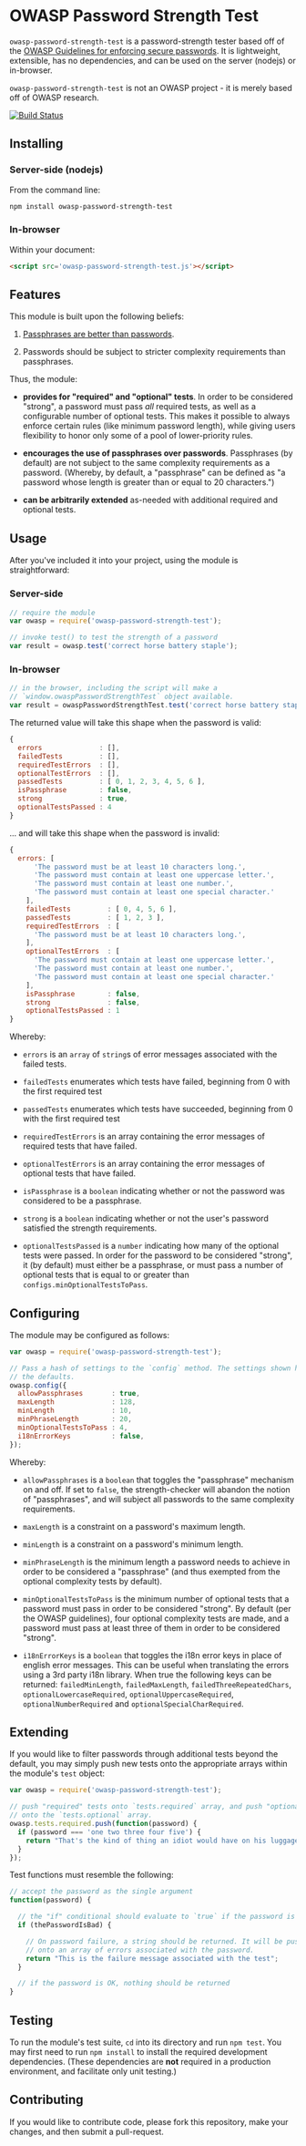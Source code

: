 OWASP Password Strength Test
============================
`owasp-password-strength-test` is a password-strength tester based off of the
[OWASP Guidelines for enforcing secure passwords][guidelines]. It is
lightweight, extensible, has no dependencies, and can be used on the server
(nodejs) or in-browser.

`owasp-password-strength-test` is not an OWASP project - it is merely based off
of OWASP research.

[![Build Status](https://travis-ci.org/nowsecure/owasp-password-strength-test.svg)](https://travis-ci.org/nowsecure/owasp-password-strength-test)


Installing
----------
### Server-side (nodejs) ###
From the command line:

```sh
npm install owasp-password-strength-test
```

### In-browser ###
Within your document:

```html
<script src='owasp-password-strength-test.js'></script>
```

Features
--------
This module is built upon the following beliefs:

1. [Passphrases are better than passwords][xkcd].

2. Passwords should be subject to stricter complexity requirements than
   passphrases.

Thus, the module:

- **provides for "required" and "optional" tests**. In order to be considered
  "strong", a password must pass _all_ required tests, as well as a
  configurable number of optional tests. This makes it possible to always
  enforce certain rules (like minimum password length), while giving users
  flexibility to honor only some of a pool of lower-priority rules.

- **encourages the use of passphrases over passwords**. Passphrases (by
  default) are not subject to the same complexity requirements as a password.
  (Whereby, by default, a "passphrase" can be defined as "a password whose
  length is greater than or equal to 20 characters.")

- **can be arbitrarily extended** as-needed with additional required and
  optional tests.


Usage
-----
After you've included it into your project, using the module is
straightforward:

### Server-side ###
```javascript
// require the module
var owasp = require('owasp-password-strength-test');

// invoke test() to test the strength of a password
var result = owasp.test('correct horse battery staple');
```

### In-browser ###
```javascript
// in the browser, including the script will make a
// `window.owaspPasswordStrengthTest` object available.
var result = owaspPasswordStrengthTest.test('correct horse battery staple');
```

The returned value will take this shape when the password is valid:

```javascript
{
  errors              : [],
  failedTests         : [],
  requiredTestErrors  : [],
  optionalTestErrors  : [],
  passedTests         : [ 0, 1, 2, 3, 4, 5, 6 ],
  isPassphrase        : false,
  strong              : true,
  optionalTestsPassed : 4
}

```

... and will take this shape when the password is invalid:

```javascript
{
  errors: [
      'The password must be at least 10 characters long.',
      'The password must contain at least one uppercase letter.',
      'The password must contain at least one number.',
      'The password must contain at least one special character.'
    ],
    failedTests         : [ 0, 4, 5, 6 ],
    passedTests         : [ 1, 2, 3 ],
    requiredTestErrors  : [
      'The password must be at least 10 characters long.',
    ],
    optionalTestErrors  : [
      'The password must contain at least one uppercase letter.',
      'The password must contain at least one number.',
      'The password must contain at least one special character.'
    ],
    isPassphrase        : false,
    strong              : false,
    optionalTestsPassed : 1
}
```

Whereby:

- `errors` is an `array` of `string`s of error messages associated with the
  failed tests.

- `failedTests` enumerates which tests have failed, beginning from 0 with the
  first required test

- `passedTests` enumerates which tests have succeeded, beginning from 0 with
  the first required test

- `requiredTestErrors` is an array containing the error messages of required
  tests that have failed.

- `optionalTestErrors` is an array containing the error messages of optional
  tests that have failed.

- `isPassphrase` is a `boolean` indicating whether or not the password was
  considered to be a passphrase.

- `strong` is a `boolean` indicating whether or not the user's password
  satisfied the strength requirements.

- `optionalTestsPassed` is a `number` indicating how many of the optional tests
  were passed. In order for the password to be considered "strong", it (by
  default) must either be a passphrase, or must pass a number of optional tests
  that is equal to or greater than `configs.minOptionalTestsToPass`.


Configuring
-----------
The module may be configured as follows:


```javascript
var owasp = require('owasp-password-strength-test');

// Pass a hash of settings to the `config` method. The settings shown here are
// the defaults.
owasp.config({
  allowPassphrases       : true,
  maxLength              : 128,
  minLength              : 10,
  minPhraseLength        : 20,
  minOptionalTestsToPass : 4,
  i18nErrorKeys          : false,
});
```

Whereby:

- `allowPassphrases` is a `boolean` that toggles the "passphrase" mechanism on
  and off. If set to `false`, the strength-checker will abandon the notion of
  "passphrases", and will subject all passwords to the same complexity
  requirements.

- `maxLength` is a constraint on a password's maximum length.

- `minLength` is a constraint on a password's minimum length.

- `minPhraseLength` is the minimum length a password needs to achieve in order
  to be considered a "passphrase" (and thus exempted from the optional
  complexity tests by default).

- `minOptionalTestsToPass` is the minimum number of optional tests that a
  password must pass in order to be considered "strong". By default (per the
  OWASP guidelines), four optional complexity tests are made, and a password
  must pass at least three of them in order to be considered "strong". 

- `i18nErrorKeys` is a `boolean` that toggles the i18n error keys in place of
  english error messages. This can be useful when translating the errors using
  a 3rd party i18n library. When true the following keys can be returned:
  `failedMinLength`, `failedMaxLength`, `failedThreeRepeatedChars`,
  `optionalLowercaseRequired`, `optionalUppercaseRequired`,
  `optionalNumberRequired` and `optionalSpecialCharRequired`.

Extending
---------
If you would like to filter passwords through additional tests beyond the
default, you may simply push new tests onto the appropriate arrays within the
module's `test` object:

```javascript
var owasp = require('owasp-password-strength-test');

// push "required" tests onto `tests.required` array, and push "optional" tests
// onto the `tests.optional` array.
owasp.tests.required.push(function(password) {
  if (password === 'one two three four five') {
    return "That's the kind of thing an idiot would have on his luggage!";
  }
});
```

Test functions must resemble the following:

```javascript
// accept the password as the single argument
function(password) {

  // the "if" conditional should evaluate to `true` if the password is bad
  if (thePasswordIsBad) {

    // On password failure, a string should be returned. It will be pushed
    // onto an array of errors associated with the password.
    return "This is the failure message associated with the test";
  }

  // if the password is OK, nothing should be returned
}

```


Testing
-------
To run the module's test suite, `cd` into its directory and run `npm test`. You
may first need to run `npm install` to install the required development
dependencies. (These dependencies are **not** required in a production
environment, and facilitate only unit testing.)


Contributing
------------
If you would like to contribute code, please fork this repository, make your
changes, and then submit a pull-request.

[guidelines]: https://www.owasp.org/index.php/Authentication_Cheat_Sheet#Implement_Proper_Password_Strength_Controls
[xkcd]: http://xkcd.com/936/ 
